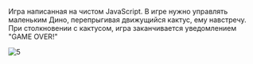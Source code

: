 Игра написанная на чистом JavaScript. В игре нужно управлять маленьким Дино, перепрыгивая движущийся кактус, ему навстречу. При столкновении с кактусом, игра заканчивается уведомлением "GAME OVER!"

![5](https://github.com/user-attachments/assets/ccf5d540-0085-455c-9132-f7ce45373dca)
